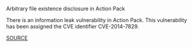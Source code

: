 Arbitrary file existence disclosure in Action Pack

There is an information leak vulnerability in Action Pack. This vulnerability
has been assigned the CVE identifier CVE-2014-7829.

[SOURCE](https://groups.google.com/d/msg/rubyonrails-security/23fiuwb1NBA/MQVM1-5GkPMJ)
